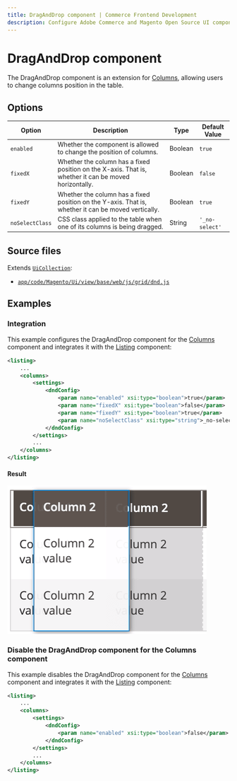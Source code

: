 ```yaml
---
title: DragAndDrop component | Commerce Frontend Development
description: Configure Adobe Commerce and Magento Open Source UI components and integrate them with other components.
---
```


# DragAndDrop component

The DragAndDrop component is an extension for [Columns](columns.md), allowing users to change columns position in the table.

## Options

| Option | Description | Type | Default Value |
| --- | --- | --- | --- |
| `enabled`| Whether the component is allowed to change the position of columns. | Boolean | `true` |
| `fixedX` | Whether the column has a fixed position on the X-axis. That is, whether it can be moved horizontally. | Boolean | `false` |
| `fixedY` | Whether the column has a fixed position on the Y-axis. That is, whether it can be moved vertically. | Boolean | `true` |
| `noSelectClass` | CSS class applied to the table when one of its columns is being dragged. | String | `'_no-select'` |

## Source files

Extends [`UiCollection`](../concepts/collection.md):

-  [`app/code/Magento/Ui/view/base/web/js/grid/dnd.js`](https://github.com/magento/magento2/blob/2.4/app/code/Magento/Ui/view/base/web/js/grid/dnd.js)

## Examples

### Integration

This example configures the DragAndDrop component for the [Columns](columns.md) component and integrates it with the [Listing](listing-grid.md) component:

```xml
<listing>
    ...
    <columns>
        <settings>
            <dndConfig>
                <param name="enabled" xsi:type="boolean">true</param>
                <param name="fixedX" xsi:type="boolean">false</param>
                <param name="fixedY" xsi:type="boolean">true</param>
                <param name="noSelectClass" xsi:type="string">_no-select</param>
            </dndConfig>
        </settings>
        ...
    </columns>
</listing>
```

#### Result

![DateColumn Component Example](../../_images/ui-components/ui-draganddrop-columns-result.png)

### Disable the DragAndDrop component for the Columns component

This example disables the DragAndDrop component for the [Columns](columns.md) component and integrates it with the [Listing](listing-grid.md) component:

```xml
<listing>
    ...
    <columns>
        <settings>
            <dndConfig>
                <param name="enabled" xsi:type="boolean">false</param>
            </dndConfig>
        </settings>
        ...
    </columns>
</listing>
```
